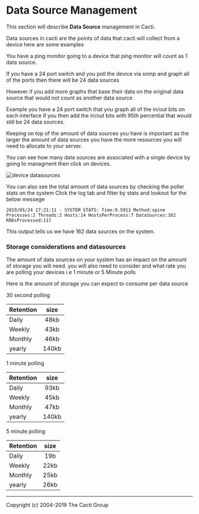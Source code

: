 # Data Source Management

This section will describe **Data Source** management in Cacti.

Data sources in cacti are the points of data that cacti will collect from a device here are some examples

You have a ping monitor going to a device that ping monitor will count as 1 data source.

If you have a 24 port switch and you poll the device via snmp and graph all of the ports then there will be 24 data sources

However if you add more graphs that base their data on the original data source that would not count as another data source

Example you have a 24 port switch that you graph all of the in/out bits on each interface if you then add the in/out bits with 95th percential that would still be 24 data sources.

Keeping on top of the amount of data sources you have is important as the larger the amount of data sources you have the more resources you will need to allocate to your server.

You can see how many data sources are associated with a single device by going to managment then click on devices.

![device datasources](cacti_device_datasource.JPG)

You can also see the total amount of data sources by checking the poller stats on the system
Click the log tab and filter by stats and lookout for the below messege

```console
2019/05/24 17:21:11 - SYSTEM STATS: Time:9.5913 Method:spine Processes:2 Threads:2 Hosts:14 HostsPerProcess:7 DataSources:162 RRDsProcessed:117
```

This output tells us we have 162 data sources on the system.

### Storage considerations and datasources

The amount of data sources on your system has an impact on the amount of storage you will need.
you will also need to consider and what rate you are polling your devices i.e 1 minute or 5 Minute polls

Here is the amount of storage you can expect to consume per data source

 30 second polling
 
| Retention      | size         |
| ------------- |:-------------:| 
| Daily      |         48kb |
| Weekly      |         43kb|
| Monthly  |            46kb|
|yearly          |      140kb |


1 minute polling

| Retention      | size         |
| ------------- |:-------------:| 
| Daily      |         93kb |
| Weekly      |         45kb|
| Monthly  |            47kb|
|yearly          |      140kb |

5 minute polling

| Retention      | size         |
| ------------- |:-------------:| 
| Daily      |         19b |
| Weekly      |         22kb|
| Monthly  |            25kb|
|yearly          |      26kb |


---
Copyright (c) 2004-2019 The Cacti Group

